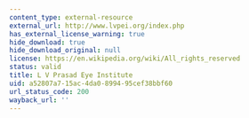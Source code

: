 ```yaml
---
content_type: external-resource
external_url: http://www.lvpei.org/index.php
has_external_license_warning: true
hide_download: true
hide_download_original: null
license: https://en.wikipedia.org/wiki/All_rights_reserved
status: valid
title: L V Prasad Eye Institute
uid: a52807a7-15ac-4da0-8994-95cef38bbf60
url_status_code: 200
wayback_url: ''
---
```

